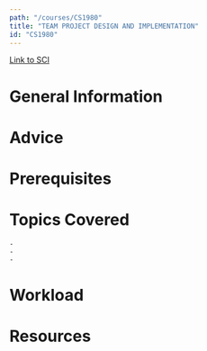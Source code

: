 ```yaml
---
path: "/courses/CS1980"
title: "TEAM PROJECT DESIGN AND IMPLEMENTATION"
id: "CS1980"
---
```


[Link to SCI]("http://courses.sci.pitt.edu/courses/courses/view/CS-1980")

# General Information

# Advice

# Prerequisites

<!-- PREREQ_REPLACEMENT (Do not remove) -->

<!-- END PREREQ_REPLACEMENT (Do not remove) -->

# Topics Covered

    -
    -
    -

# Workload

<!-- TESTIMONIALS
# Testimonials
This gets replaced with Gatsby, its
data comes from Google Sheets for easier
editing!
-->

# Resources
